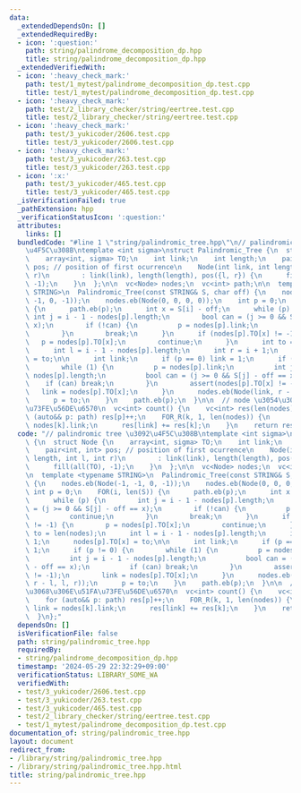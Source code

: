 ```yaml
---
data:
  _extendedDependsOn: []
  _extendedRequiredBy:
  - icon: ':question:'
    path: string/palindrome_decomposition_dp.hpp
    title: string/palindrome_decomposition_dp.hpp
  _extendedVerifiedWith:
  - icon: ':heavy_check_mark:'
    path: test/1_mytest/palindrome_decomposition_dp.test.cpp
    title: test/1_mytest/palindrome_decomposition_dp.test.cpp
  - icon: ':heavy_check_mark:'
    path: test/2_library_checker/string/eertree.test.cpp
    title: test/2_library_checker/string/eertree.test.cpp
  - icon: ':heavy_check_mark:'
    path: test/3_yukicoder/2606.test.cpp
    title: test/3_yukicoder/2606.test.cpp
  - icon: ':heavy_check_mark:'
    path: test/3_yukicoder/263.test.cpp
    title: test/3_yukicoder/263.test.cpp
  - icon: ':x:'
    path: test/3_yukicoder/465.test.cpp
    title: test/3_yukicoder/465.test.cpp
  _isVerificationFailed: true
  _pathExtension: hpp
  _verificationStatusIcon: ':question:'
  attributes:
    links: []
  bundledCode: "#line 1 \"string/palindromic_tree.hpp\"\n// palindromic tree \u3092\
    \u4F5C\u308B\ntemplate <int sigma>\nstruct Palindromic_Tree {\n  struct Node {\n\
    \    array<int, sigma> TO;\n    int link;\n    int length;\n    pair<int, int>\
    \ pos; // position of first ocurrence\n    Node(int link, int length, int l, int\
    \ r)\n        : link(link), length(length), pos({l, r}) {\n      fill(all(TO),\
    \ -1);\n    }\n  };\n\n  vc<Node> nodes;\n  vc<int> path;\n\n  template <typename\
    \ STRING>\n  Palindromic_Tree(const STRING& S, char off) {\n    nodes.eb(Node(-1,\
    \ -1, 0, -1));\n    nodes.eb(Node(0, 0, 0, 0));\n    int p = 0;\n    FOR(i, len(S))\
    \ {\n      path.eb(p);\n      int x = S[i] - off;\n      while (p) {\n       \
    \ int j = i - 1 - nodes[p].length;\n        bool can = (j >= 0 && S[j] - off ==\
    \ x);\n        if (!can) {\n          p = nodes[p].link;\n          continue;\n\
    \        }\n        break;\n      }\n      if (nodes[p].TO[x] != -1) {\n     \
    \   p = nodes[p].TO[x];\n        continue;\n      }\n      int to = len(nodes);\n\
    \      int l = i - 1 - nodes[p].length;\n      int r = i + 1;\n      nodes[p].TO[x]\
    \ = to;\n\n      int link;\n      if (p == 0) link = 1;\n      if (p != 0) {\n\
    \        while (1) {\n          p = nodes[p].link;\n          int j = i - 1 -\
    \ nodes[p].length;\n          bool can = (j >= 0 && S[j] - off == x);\n      \
    \    if (can) break;\n        }\n        assert(nodes[p].TO[x] != -1);\n     \
    \   link = nodes[p].TO[x];\n      }\n      nodes.eb(Node(link, r - l, l, r));\n\
    \      p = to;\n    }\n    path.eb(p);\n  }\n\n  // node \u3054\u3068\u306E\u51FA\
    \u73FE\u56DE\u6570\n  vc<int> count() {\n    vc<int> res(len(nodes));\n    for\
    \ (auto&& p: path) res[p]++;\n    FOR_R(k, 1, len(nodes)) {\n      int link =\
    \ nodes[k].link;\n      res[link] += res[k];\n    }\n    return res;\n  }\n};\n"
  code: "// palindromic tree \u3092\u4F5C\u308B\ntemplate <int sigma>\nstruct Palindromic_Tree\
    \ {\n  struct Node {\n    array<int, sigma> TO;\n    int link;\n    int length;\n\
    \    pair<int, int> pos; // position of first ocurrence\n    Node(int link, int\
    \ length, int l, int r)\n        : link(link), length(length), pos({l, r}) {\n\
    \      fill(all(TO), -1);\n    }\n  };\n\n  vc<Node> nodes;\n  vc<int> path;\n\
    \n  template <typename STRING>\n  Palindromic_Tree(const STRING& S, char off)\
    \ {\n    nodes.eb(Node(-1, -1, 0, -1));\n    nodes.eb(Node(0, 0, 0, 0));\n   \
    \ int p = 0;\n    FOR(i, len(S)) {\n      path.eb(p);\n      int x = S[i] - off;\n\
    \      while (p) {\n        int j = i - 1 - nodes[p].length;\n        bool can\
    \ = (j >= 0 && S[j] - off == x);\n        if (!can) {\n          p = nodes[p].link;\n\
    \          continue;\n        }\n        break;\n      }\n      if (nodes[p].TO[x]\
    \ != -1) {\n        p = nodes[p].TO[x];\n        continue;\n      }\n      int\
    \ to = len(nodes);\n      int l = i - 1 - nodes[p].length;\n      int r = i +\
    \ 1;\n      nodes[p].TO[x] = to;\n\n      int link;\n      if (p == 0) link =\
    \ 1;\n      if (p != 0) {\n        while (1) {\n          p = nodes[p].link;\n\
    \          int j = i - 1 - nodes[p].length;\n          bool can = (j >= 0 && S[j]\
    \ - off == x);\n          if (can) break;\n        }\n        assert(nodes[p].TO[x]\
    \ != -1);\n        link = nodes[p].TO[x];\n      }\n      nodes.eb(Node(link,\
    \ r - l, l, r));\n      p = to;\n    }\n    path.eb(p);\n  }\n\n  // node \u3054\
    \u3068\u306E\u51FA\u73FE\u56DE\u6570\n  vc<int> count() {\n    vc<int> res(len(nodes));\n\
    \    for (auto&& p: path) res[p]++;\n    FOR_R(k, 1, len(nodes)) {\n      int\
    \ link = nodes[k].link;\n      res[link] += res[k];\n    }\n    return res;\n\
    \  }\n};"
  dependsOn: []
  isVerificationFile: false
  path: string/palindromic_tree.hpp
  requiredBy:
  - string/palindrome_decomposition_dp.hpp
  timestamp: '2024-05-29 22:32:29+09:00'
  verificationStatus: LIBRARY_SOME_WA
  verifiedWith:
  - test/3_yukicoder/2606.test.cpp
  - test/3_yukicoder/263.test.cpp
  - test/3_yukicoder/465.test.cpp
  - test/2_library_checker/string/eertree.test.cpp
  - test/1_mytest/palindrome_decomposition_dp.test.cpp
documentation_of: string/palindromic_tree.hpp
layout: document
redirect_from:
- /library/string/palindromic_tree.hpp
- /library/string/palindromic_tree.hpp.html
title: string/palindromic_tree.hpp
---
```

